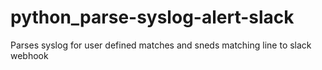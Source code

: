 # python_parse-syslog-alert-slack
Parses syslog for user defined matches and sneds matching line to slack webhook
